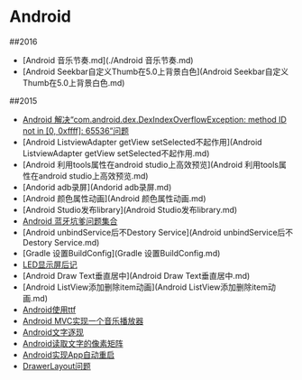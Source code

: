 # Android

##2016
- [Android 音乐节奏.md](./Android 音乐节奏.md)
- [Android Seekbar自定义Thumb在5.0上背景白色](Android Seekbar自定义Thumb在5.0上背景白色.md)

##2015
- [Android 解决“com.android.dex.DexIndexOverflowException: method ID not in [0, 0xffff]: 65536”问题](http://www.cnblogs.com/yeahgis/p/4660873.html)
- [Android ListviewAdapter getView setSelected不起作用](Android ListviewAdapter getView setSelected不起作用.md)
- [Android 利用tools属性在android studio上高效预览](Android 利用tools属性在android studio上高效预览.md)
- [Andorid adb录屏](Andorid adb录屏.md)
- [Android 颜色属性动画](Android 颜色属性动画.md)
- [Android Studio发布library](Android Studio发布library.md)
- [Android 蓝牙坑爹问题集合](http://stackoverflow.com/questions/20069507/gatt-callback-fails-to-register)
- [Android unbindService后不Destory Service](Android unbindService后不Destory Service.md)
- [Gradle 设置BuildConfig](Gradle 设置BuildConfig.md)
- [LED显示屏后记](LED显示屏后记.md)
- [Android Draw Text垂直居中](Android Draw Text垂直居中.md)
- [Android ListView添加删除item动画](Android ListView添加删除item动画.md)
- [Android使用ttf](Android使用ttf.md)
- [Android MVC实现一个音乐播放器](AndroidMVC实现播放器.md)
- [Android文字逐现](Android文字逐现.md)
- [Android读取文字的像素矩阵](Android读取文字的像素矩阵.md)
- [Android实现App自动重启](android实现app自动重启.md)
- [DrawerLayout问题](DrawerLayout问题.md)
